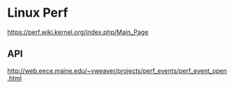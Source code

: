 # Linux Perf

https://perf.wiki.kernel.org/index.php/Main_Page

## API

http://web.eece.maine.edu/~vweaver/projects/perf_events/perf_event_open.html
